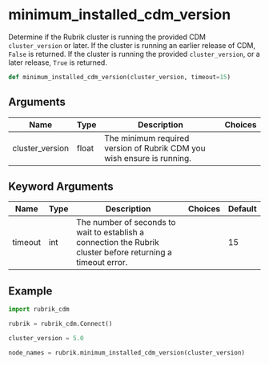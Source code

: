 # minimum_installed_cdm_version

Determine if the Rubrik cluster is running the provided CDM `cluster_version` or later. If the cluster is running an earlier release of CDM, `False` is returned. If the cluster is running the provided `cluster_version`, or a later release, `True` is returned.
```py
def minimum_installed_cdm_version(cluster_version, timeout=15)
```

## Arguments
| Name        | Type | Description                                                                 | Choices |
|-------------|------|-----------------------------------------------------------------------------|---------|
| cluster_version  | float  | The minimum required version of Rubrik CDM you wish ensure is running. |         |
## Keyword Arguments
| Name        | Type | Description                                                                 | Choices | Default |
|-------------|------|-----------------------------------------------------------------------------|---------|---------|
| timeout  | int  | The number of seconds to wait to establish a connection the Rubrik cluster before returning a timeout error.  |         |    15     |
## Example
```py
import rubrik_cdm

rubrik = rubrik_cdm.Connect()

cluster_version = 5.0

node_names = rubrik.minimum_installed_cdm_version(cluster_version)
```